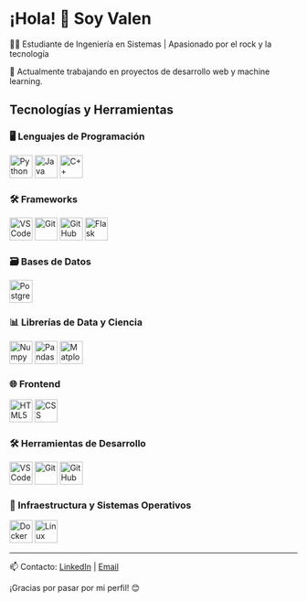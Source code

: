 # ¡Hola! 👋 Soy Valen

👨‍🎓 Estudiante de Ingeniería en Sistemas | Apasionado por el rock y la tecnología

🔭 Actualmente trabajando en proyectos de desarrollo web y machine learning.

## Tecnologías y Herramientas

### 🖥️ Lenguajes de Programación  
<img src="https://cdn.jsdelivr.net/gh/devicons/devicon/icons/python/python-original.svg" width="40" height="40" title="Python" /> <img src="https://cdn.jsdelivr.net/gh/devicons/devicon/icons/java/java-original.svg" width="40" height="40" title="Java" /> <img src="https://cdn.jsdelivr.net/gh/devicons/devicon/icons/cplusplus/cplusplus-original.svg" width="40" height="40" title="C++" />

### 🛠️ Frameworks  
<img src="https://cdn.jsdelivr.net/gh/devicons/devicon/icons/vscode/vscode-original.svg" width="40" height="40" title="VSCode" /> <img src="https://cdn.jsdelivr.net/gh/devicons/devicon/icons/git/git-original.svg" width="40" height="40" title="Git" /> <img src="https://cdn.jsdelivr.net/gh/devicons/devicon/icons/github/github-original.svg" width="40" height="40" title="GitHub" /> <img src="https://cdn.jsdelivr.net/gh/devicons/devicon/icons/flask/flask-original.svg" width="40" height="40" title="Flask" />

### 🗃️ Bases de Datos  
<img src="https://cdn.jsdelivr.net/gh/devicons/devicon/icons/postgresql/postgresql-original.svg" width="40" height="40" title="PostgreSQL" />

### 📊 Librerías de Data y Ciencia  
<img src="https://cdn.simpleicons.org/numpy/013243" width="40" height="40" title="Numpy" /> <img src="https://cdn.simpleicons.org/pandas/150458" width="40" height="40" title="Pandas" /> <img src="https://upload.wikimedia.org/wikipedia/commons/8/84/Matplotlib_icon.svg" width="40" height="40" title="Matplotlib" />

### 🌐 Frontend  
<img src="https://cdn.jsdelivr.net/gh/devicons/devicon/icons/html5/html5-original.svg" width="40" height="40" title="HTML5" /> <img src="https://cdn.jsdelivr.net/gh/devicons/devicon/icons/css3/css3-original.svg" width="40" height="40" title="CSS" />

### 🛠️ Herramientas de Desarrollo  
<img src="https://cdn.jsdelivr.net/gh/devicons/devicon/icons/vscode/vscode-original.svg" width="40" height="40" title="VSCode" /> <img src="https://cdn.jsdelivr.net/gh/devicons/devicon/icons/git/git-original.svg" width="40" height="40" title="Git" /> <img src="https://cdn.jsdelivr.net/gh/devicons/devicon/icons/github/github-original.svg" width="40" height="40" title="GitHub" />

### 🐳 Infraestructura y Sistemas Operativos  
<img src="https://cdn.jsdelivr.net/gh/devicons/devicon/icons/docker/docker-original.svg" width="40" height="40" title="Docker" /> <img src="https://cdn.jsdelivr.net/gh/devicons/devicon/icons/linux/linux-original.svg" width="40" height="40" title="Linux" />

---

📫 Contacto: [LinkedIn](www.linkedin.com/in/rubiovalentin) | [Email](rubiovalentin01@gmail.com)

¡Gracias por pasar por mi perfil! 😊
